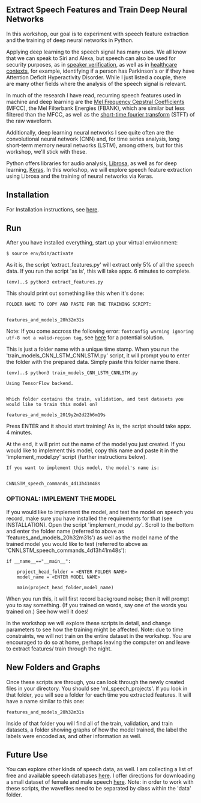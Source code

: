 ## Extract Speech Features and Train Deep Neural Networks

In this workshop, our goal is to experiment with speech feature extraction and the training of deep neural networks in Python.

Applying deep learning to the speech signal has many uses. We all know that we can speak to Siri and Alexa, but speech can also be used for security purposes, as in <a href="https://arxiv.org/abs/1803.05427">speaker verification</a>, as well as in <a href="https://www.dw.com/en/voice-analysis-an-objective-diagnostic-tool-based-on-flawed-algorithms/a-17187057">healthcare contexts</a>, for example, identifying if a person has Parkinson's or if they have Attention Deficit Hyperactivity Disorder. While I just listed a couple, there are many other fields where the analysis of the speech signal is relevant.

In much of the research I have read, recurring speech features used in machine and deep learning are the <a href="http://practicalcryptography.com/miscellaneous/machine-learning/guide-mel-frequency-cepstral-coefficients-mfccs/">Mel Frequency Cepstral Coefficients</a> (MFCC), the Mel Filterbank Energies (FBANK), which are similar but less filtered than the MFCC, as well as the <a href="https://ccrma.stanford.edu/~jos/sasp/Short_Time_Fourier_Transform.html">short-time fourier transform</a> (STFT) of the raw waveform. 

Additionally, deep learning neural networks I see quite often are the convolutional neural network (CNN) and, for time series analysis, long short-term memory neural networks (LSTM), among others, but for this workshop, we'll stick with these.

Python offers libraries for audio analysis, <a href="https://librosa.github.io/">Librosa</a>, as well as for deep learning, <a href="https://keras.io/">Keras</a>. In this workshop, we will explore speech feature extraction using Librosa and the training of neural networks via Keras.

## Installation

For Installation instructions, see <a href="https://github.com/a-n-rose/Build-CNN-or-LSTM-or-CNNLSTM-with-speech-features/blob/master/INSTALLATION.md">here</a>.

## Run

After you have installed everything, start up your virtual environment:

```
$ source env/bin/activate
```

As it is, the script 'extract_features.py' will extract only 5% of all the speech data. If you run the script 'as is', this will take appx. 6 minutes to complete.

```
(env)..$ python3 extract_features.py
```

This should print out something like this when it's done:

```
FOLDER NAME TO COPY AND PASTE FOR THE TRAINING SCRIPT:


features_and_models_20h32m31s

```

Note: If you come accross the following error: `fontconfig warning ignoring utf-8 not a valid-region tag`, see [here](https://stackoverflow.com/questions/24712158/how-to-solve-imagemagicks-fontconfig-warning-ignoring-utf-8-not-a-valid-regi) for a potential solution.

This is just a folder name with a unique time stamp. When you run the 'train_models_CNN_LSTM_CNNLSTM.py' script, it will prompt you to enter the folder with the prepared data. Simply paste this folder name there.

```
(env)..$ python3 train_models_CNN_LSTM_CNNLSTM.py

Using TensorFlow backend.


Which folder contains the train, validation, and test datasets you would like to train this model on?

features_and_models_2019y2m2d22h6m19s

```

Press ENTER and it should start training! As is, the script should take appx. 4 minutes.

At the end, it will print out the name of the model you just created. If you would like to implement this model, copy this name and paste it in the 'implement_model.py' script (further instructions below).

```
If you want to implement this model, the model's name is:


CNNLSTM_speech_commands_4d13h41m48s

```

### OPTIONAL: IMPLEMENT THE MODEL

If you would like to implement the model, and test the model on speech you record, make sure you have installed the requirements for that (see INSTALLATION). Open the script 'implement_model.py'. Scroll to the bottom and enter the folder name (referred to above as 'features_and_models_20h32m31s') as well as the model name of the trained model you would like to test (referred to above as 'CNNLSTM_speech_commands_4d13h41m48s'):

```
if __name__=="__main__":
    
    project_head_folder = <ENTER FOLDER NAME>
    model_name = <ENTER MODEL NAME>
    
    main(project_head_folder,model_name)

```

When you run this, it will first record background noise; then it will prompt you to say something. (If you trained on words, say one of the words you trained on.) See how well it does!

In the workshop we will explore these scripts in detail, and change parameters to see how the training might be affected. Note: due to time constraints, we will not train on the entire dataset in the workshop. You are encouraged to do so at home, perhaps leaving the computer on and leave to extract features/ train through the night.

## New Folders and Graphs

Once these scripts are through, you can look through the newly created files in your directory. You should see 'ml_speech_projects'. If you look in that folder, you will see a folder for each time you extracted features. It will have a name similar to this one:

```
features_and_models_20h32m31s
```

Inside of that folder you will find all of the train, validation, and train datasets, a folder showing graphs of how the model trained, the label the labels were encoded as, and other information as well.


## Future Use

You can explore other kinds of speech data, as well. I am collecting a list of free and available speech databases <a href="https://a-n-rose.github.io/2019/01/06/resources-publicly-available-speech-databases.html">here</a>. I offer directions for downloading a small dataset of female and male speech <a href="https://a-n-rose.github.io/2019/01/31/small-female-male-speech-data.html">here</a>. Note: in order to work with these scripts, the wavefiles need to be separated by class within the 'data' folder.
